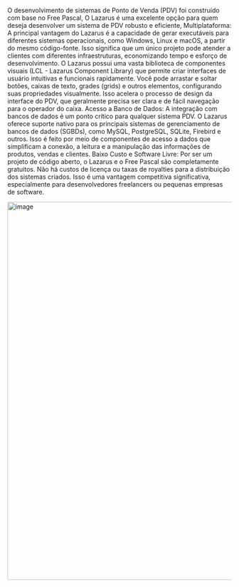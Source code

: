 O desenvolvimento de sistemas de Ponto de Venda (PDV) foi construído com base no Free Pascal, O Lazarus é uma excelente opção para quem deseja desenvolver um sistema de PDV robusto e eficiente, Multiplataforma: A principal vantagem do Lazarus é a capacidade de gerar executáveis para diferentes sistemas operacionais, como Windows, Linux e macOS, a partir do mesmo código-fonte. Isso significa que um único projeto pode atender a clientes com diferentes infraestruturas, economizando tempo e esforço de desenvolvimento. O Lazarus possui uma vasta biblioteca de componentes visuais (LCL - Lazarus Component Library) que permite criar interfaces de usuário intuitivas e funcionais rapidamente. Você pode arrastar e soltar botões, caixas de texto, grades (grids) e outros elementos, configurando suas propriedades visualmente. Isso acelera o processo de design da interface do PDV, que geralmente precisa ser clara e de fácil navegação para o operador do caixa.
Acesso a Banco de Dados: A integração com bancos de dados é um ponto crítico para qualquer sistema PDV. O Lazarus oferece suporte nativo para os principais sistemas de gerenciamento de bancos de dados (SGBDs), como MySQL, PostgreSQL, SQLite, Firebird e outros. Isso é feito por meio de componentes de acesso a dados que simplificam a conexão, a leitura e a manipulação das informações de produtos, vendas e clientes. Baixo Custo e Software Livre: Por ser um projeto de código aberto, o Lazarus e o Free Pascal são completamente gratuitos. Não há custos de licença ou taxas de royalties para a distribuição dos sistemas criados. Isso é uma vantagem competitiva significativa, especialmente para desenvolvedores freelancers ou pequenas empresas de software.

<img width="1598" height="849" alt="image" src="https://github.com/user-attachments/assets/fe59410a-fed1-4c0d-a209-4cbdaf040943" />
